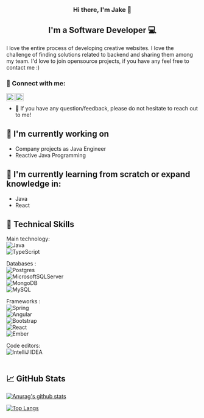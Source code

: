 <!-- <p align="center">
  <a href="https://www.yushi.dev/" target="_blank" rel="noreferrer"><img src="" alt="my banner"></a>
</p> -->

<h3 align="center">
Hi there, I'm Jake</a> 👋
</h3>

<h2 align="center">
I'm a Software Developer 💻
</h2> 

I love the entire process of developing creative websites. I love the challenge of finding solutions related to backend and sharing them among my team. I'd love to join opensource projects, if you have any feel free to contact me :)

### 🤝 Connect with me:

<a href="https://www.linkedin.com/in/jakub-musialik-32a957208/"><img align="left" src="https://raw.githubusercontent.com/yushi1007/yushi1007/main/images/linkedin.svg" width="21px"/></a>
<a href="https://www.instagram.com/kuba_musivlik/"><img align="left" src="https://raw.githubusercontent.com/yushi1007/yushi1007/main/images/instagram.svg"
width="21px"/></a>
</br>
- 💬 If you have any question/feedback, please do not hesitate to reach out to me!

## 🔭 I'm currently working on

- Company projects as Java Engineer
- Reactive Java Programming

## 🌱 I'm currently learning from scratch or expand knowledge in: </br>

- Java
- React

## 💼 Technical Skills
Main technology: </br>
![Java](https://img.shields.io/badge/java-%23ED8B00.svg?style=for-the-badge&logo=java&logoColor=white) </br>
![TypeScript](https://img.shields.io/badge/typescript-%23007ACC.svg?style=for-the-badge&logo=typescript&logoColor=white) </br>

Databases : </br>
![Postgres](https://img.shields.io/badge/postgres-%23316192.svg?style=for-the-badge&logo=postgresql&logoColor=white) </br>
![MicrosoftSQLServer](https://img.shields.io/badge/Microsoft%20SQL%20Sever-CC2927?style=for-the-badge&logo=microsoft%20sql%20server&logoColor=white) </br>
![MongoDB](https://img.shields.io/badge/MongoDB-%234ea94b.svg?style=for-the-badge&logo=mongodb&logoColor=white) </br>
![MySQL](https://img.shields.io/badge/mysql-%2300f.svg?style=for-the-badge&logo=mysql&logoColor=white) </br>


Frameworks : </br>
![Spring](https://img.shields.io/badge/spring-%236DB33F.svg?style=for-the-badge&logo=spring&logoColor=white) </br>
![Angular](https://img.shields.io/badge/angular-%23DD0031.svg?style=for-the-badge&logo=angular&logoColor=white) </br>
![Bootstrap](https://img.shields.io/badge/bootstrap-%23563D7C.svg?style=for-the-badge&logo=bootstrap&logoColor=white) </br>
![React](https://img.shields.io/badge/react-%2320232a.svg?style=for-the-badge&logo=react&logoColor=%2361DAFB) </br>
![Ember](https://img.shields.io/badge/ember-1C1E24?style=for-the-badge&logo=ember.js&logoColor=#D04A37) </br>

Code editors: </br>
![IntelliJ IDEA](https://img.shields.io/badge/IntelliJIDEA-000000.svg?style=for-the-badge&logo=intellij-idea&logoColor=white) </br>
</br>

## 📈 GitHub Stats 

[![Anurag's github stats](https://github-readme-stats.vercel.app/api?username=JakubMusialik)](https://github.com/JakubMusialik)

[![Top Langs](https://github-readme-stats.vercel.app/api/top-langs/?username=JakubMusialik&layout=compact)](https://github.com/JakubMusialik)

<!---
JakubMusialik/JakubMusialik is a ✨ special ✨ repository because its `README.md` (this file) appears on your GitHub profile.
You can click the Preview link to take a look at your changes.
--->
